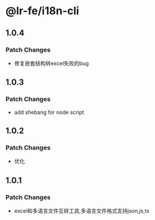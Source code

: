 # @lr-fe/i18n-cli

## 1.0.4

### Patch Changes

- 修复嵌套结构转excel失败的bug

## 1.0.3

### Patch Changes

- add shebang for node script

## 1.0.2

### Patch Changes

- 优化

## 1.0.1

### Patch Changes

- excel和多语言文件互转工具,多语言文件格式支持json,js,ts
